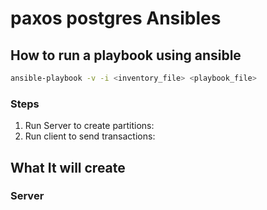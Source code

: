 # paxos postgres Ansibles

## How to run a playbook using ansible
```bash
ansible-playbook -v -i <inventory_file> <playbook_file>
```

### Steps
1. Run Server to create partitions:
2. Run client to send transactions:

## What It will create
### Server
